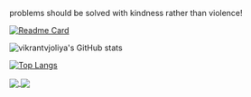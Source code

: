 problems should be solved with kindness rather than violence!

[![Readme Card](https://github-readme-stats.vercel.app/api/pin/?username=vikrantvjoliya&repo=github-readme-stats)](https://github.com/anuraghazra/github-readme-stats)

![vikrantvjoliya's GitHub stats](https://github-readme-stats.vercel.app/api?username=vikrantvjoliya&show_icons=true&theme=radical)


[![Top Langs](https://github-readme-stats.vercel.app/api/top-langs/?username=vikrantvjoliya&layout=compact)](https://github.com/anuraghazra/github-readme-stats)


<a href="https://github.com/vikrantvjoliya/Chat-Application-using-React-JS-with-Firebases">
  <img align="center" src="https://github-readme-stats.vercel.app/api/pin/?username=anuraghazra&repo=github-readme-stats" />
</a>
<a href="https://github.com/anuraghazra/convoychat">
  <img align="center" src="https://github-readme-stats.vercel.app/api/pin/?username=anuraghazra&repo=convoychat" />
</a>
